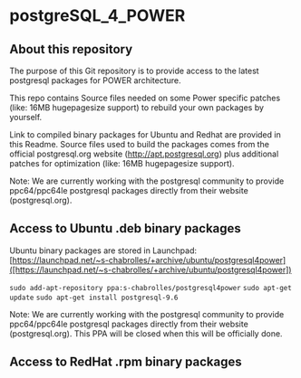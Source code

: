 # postgreSQL_4_POWER

## About this repository

The purpose of this Git repository is to provide access to the latest postgresql packages for POWER  architecture.

This repo contains Source files needed on some Power specific patches (like: 16MB hugepagesize support) to rebuild your own packages by yourself.

Link to compiled binary packages for Ubuntu and Redhat are provided in this Readme.
Source files used to build the packages comes from the official postgresql.org website (http://apt.postgresql.org) plus additional patches for optimization (like: 16MB hugepagesize support).

Note: We are currently working with the postgresql community to provide ppc64/ppc64le postgresql packages directly from their website (postgresql.org).

## Access to Ubuntu .deb binary packages

Ubuntu binary packages are stored in Launchpad:
[https://launchpad.net/~s-chabrolles/+archive/ubuntu/postgresql4power]([https://launchpad.net/~s-chabrolles/+archive/ubuntu/postgresql4power])

`sudo add-apt-repository ppa:s-chabrolles/postgresql4power`
`sudo apt-get update`
`sudo apt-get install postgresql-9.6`

Note: We are currently working with the postgresql community to provide ppc64/ppc64le postgresql packages directly from their website (postgresql.org). This PPA will be closed when this will be officially done.

## Access to RedHat .rpm binary packages
